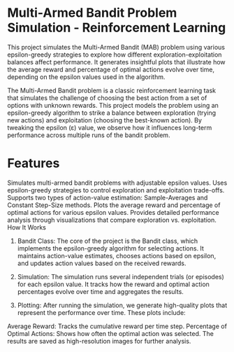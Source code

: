 # Multi-Armed Bandit Problem Simulation - Reinforcement Learning
This project simulates the Multi-Armed Bandit (MAB) problem using various epsilon-greedy strategies to explore how different exploration-exploitation balances affect performance. It generates insightful plots that illustrate how the average reward and percentage of optimal actions evolve over time, depending on the epsilon values used in the algorithm.

The Multi-Armed Bandit problem is a classic reinforcement learning task that simulates the challenge of choosing the best action from a set of options with unknown rewards. This project models the problem using an epsilon-greedy algorithm to strike a balance between exploration (trying new actions) and exploitation (choosing the best-known action). By tweaking the epsilon (ε) value, we observe how it influences long-term performance across multiple runs of the bandit problem.

# Features
Simulates multi-armed bandit problems with adjustable epsilon values.
Uses epsilon-greedy strategies to control exploration and exploitation trade-offs.
Supports two types of action-value estimation: Sample-Averages and Constant Step-Size methods.
Plots the average reward and percentage of optimal actions for various epsilon values.
Provides detailed performance analysis through visualizations that compare exploration vs. exploitation.
How It Works
1. Bandit Class:
The core of the project is the Bandit class, which implements the epsilon-greedy algorithm for selecting actions. It maintains action-value estimates, chooses actions based on epsilon, and updates action values based on the received rewards.

2. Simulation:
The simulation runs several independent trials (or episodes) for each epsilon value. It tracks how the reward and optimal action percentages evolve over time and aggregates the results.

3. Plotting:
After running the simulation, we generate high-quality plots that represent the performance over time. These plots include:

Average Reward: Tracks the cumulative reward per time step.
Percentage of Optimal Actions: Shows how often the optimal action was selected.
The results are saved as high-resolution images for further analysis.




